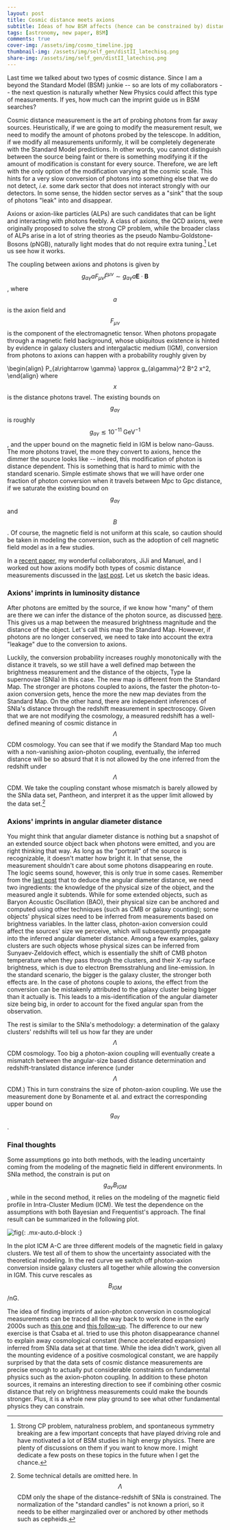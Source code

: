 ```yaml
---
layout: post
title: Cosmic distance meets axions
subtitle: Ideas of how BSM affects (hence can be constrained by) distance measurements
tags: [astronomy, new paper, BSM]
comments: true
cover-img: /assets/img/cosmo_timeline.jpg
thumbnail-img: /assets/img/self_gen/distII_latechisq.png
share-img: /assets/img/self_gen/distII_latechisq.png
---
```

Last time we talked about two types of cosmic distance. Since I am a beyond the Standard Model (BSM) junkie -- so are lots of my collaborators -- the next question is naturally whether New Physics could affect this type of measurements. If yes, how much can the imprint guide us in BSM searches?

Cosmic distance measurement is the art of probing photons from far away sources. Heuristically, if we are going to modify the measurement result, we need to modify the amount of photons probed by the telescope. In addition, if we modify all measurements uniformly, it will be completely degenerate with the Standard Model predictions. In other words, you cannot distinguish between the source being faint or there is something modifying it if the amount of modification is constant for every source. Therefore, we are left with the only option of the modification varying at the cosmic scale. This hints for a very slow conversion of photons into something else that we do not detect, _i.e._ some dark sector that does not interact strongly with our detectors. In some sense, the hidden sector serves as a "sink" that the soup of photons "leak" into and disappear. 

Axions or axion-like particles (ALPs) are such candidates that can be light and interacting with photons feebly. A class of axions, the QCD axions, were originally proposed to solve the strong CP problem, while the broader class of ALPs arise in a lot of string theories as the pseudo Nambu-Goldstone-Bosons (pNGB), naturally light modes that do not require extra tuning.[^1] Let us see how it works.

The coupling between axions and photons is given by $$g_{a\gamma} a F_{\mu\nu} \tilde F^{\mu\nu} \sim g_{a\gamma} a \mathbf{E}\cdot \mathbf{B}$$, where $$a$$ is the axion field and $$F_{\mu\nu}$$ is the component of the electromagnetic tensor. When photons propagate through a magnetic field background, whose ubiquitous existence is hinted by evidence in galaxy clusters and intergalactic medium (IGM), conversion from photons to axions can happen with a probability roughly given by

\begin{align}
P_{a\rightarrow \gamma} \approx g_{a\gamma}^2 B^2 x^2,
\end{align}
where $$x$$ is the distance photons travel. The existing bounds on $$g_{a\gamma}$$ is roughly $$g_{a\gamma} \lesssim 10^{-11}\;\mathrm{GeV}^{-1}$$, and the upper bound on the magnetic field in IGM is below nano-Gauss. The more photons travel, the more they convert to axions, hence the dimmer the source looks like -- indeed, this modification of photon is distance dependent. This is something that is hard to mimic with the standard scenario. Simple estimate shows that we will have order one fraction of photon conversion when it travels between Mpc to Gpc distance, if we saturate the existing bound on $$g_{a\gamma}$$ and $$B$$. Of course, the magnetic field is not uniform at this scale, so caution should be taken in modeling the conversion, such as the adoption of cell magnetic field model as in a few studies.

In a [recent paper](https://arxiv.org/abs/2011.05993), my wonderful collaborators, JiJi and Manuel, and I worked out how axions modify both types of cosmic distance measurements discussed in the [last post](https://cosmicdiscord.net/2020-08-15-cosmic_distance/). Let us sketch the basic ideas.

### Axions' imprints in luminosity distance
After photons are emitted by the source, if we know how "many" of them are there we can infer the distance of the photon source, as discussed [here](https://cosmicdiscord.net/2020-08-15-cosmic_distance/). This gives us a map between the measured brightness magnitude and the distance of the object. Let's call this map the Standard Map. However, if photons are no longer conserved, we need to take into account the extra "leakage" due to the conversion to axions.

Luckily, the conversion probability increases roughly monotonically with the distance it travels, so we still have a well defined map between the brightness measurement and the distance of the objects, Type Ia supernovae (SNIa) in this case. The new map is different from the Standard Map. The stronger are photons coupled to axions, the faster the photon-to-axion conversion gets, hence the more the new map deviates from the Standard Map. On the other hand, there are independent inferences of SNIa's distance through the redshift measurement in spectroscopy. Given that we are not modifying the cosmology, a measured redshift has a well-defined meaning of cosmic distance in $$\Lambda$$CDM cosmology. You can see that if we modify the Standard Map too much with a non-vanishing axion-photon coupling, eventually, the inferred distance will be so absurd that it is not allowed by the one inferred from the redshift under $$\Lambda$$CDM. We take the coupling constant whose mismatch is barely allowed by the SNIa data set, Pantheon, and interpret it as the upper limit allowed by the data set.[^2] 

### Axions' imprints in angular diameter distance
You might think that angular diameter distance is nothing but a snapshot of an extended source object back when photons were emitted, and you are right thinking that way. As long as the "portrait" of the source is recognizable, it doesn't matter how bright it. In that sense, the measurement shouldn't care about some photons disappearing en route. The logic seems sound, however, this is only true in some cases. Remember from the [last post](https://cosmicdiscord.net/2020-08-15-cosmic_distance/) that to deduce the angular diameter distance, we need two ingredients: the knowledge of the physical size of the object, and the measured angle it subtends. While for some extended objects, such as Baryon Acoustic Oscillation (BAO), their physical size can be anchored and computed using other techniques (such as CMB or galaxy counting); some objects' physical sizes need to be inferred from measurements based on brightness variables. In the latter class, photon-axion conversion could affect the sources' size we perceive, which will subsequently propagate into the inferred angular diameter distance. Among a few examples, galaxy clusters are such objects whose physical sizes can be inferred from Sunyaev-Zeldovich effect, which is essentially the shift of CMB photon temperature when they pass through the clusters, and their X-ray surface brightness, which is due to electron Bremsstrahlung and line-emission. In the standard scenario, the bigger is the galaxy cluster, the stronger both effects are. In the case of photons couple to axions, the effect from the conversion can be mistakenly attributed to the galaxy cluster being bigger than it actually is. This leads to a mis-identification of the angular diameter size being big, in order to account for the fixed angular span from the observation. 

The rest is similar to the SNIa's methodology: a determination of the galaxy clusters' redshifts will tell us how far they are under $$\Lambda$$CDM cosmology. Too big a photon-axion coupling will eventually create a mismatch between the angular-size based distance determination and redshift-translated distance inference (under $$\Lambda$$CDM.) This in turn constrains the size of photon-axion coupling. We use the measurement done by Bonamente et al. and extract the corresponding upper bound on $$g_{a\gamma}$$. 

### Final thoughts
Some assumptions go into both methods, with the leading uncertainty coming from the modeling of the magnetic field in different environments. In SNIa method, the constrain is put on $$g_{a\gamma} B_{IGM}$$, while in the second method, it relies on the modeling of the magnetic field profile in Intra-Cluster Medium (ICM). We test the dependence on the assumptions with both Bayesian and Frequentist's approach. The final result can be summarized in the following plot.

![fig](../assets/img/self_gen/distII_latechisq.png){: .mx-auto.d-block :}


  In the plot ICM A-C are three different models of the magnetic field in galaxy clusters. We test all of them to show the uncertainty associated with the theoretical modeling. In the red curve we switch off photon-axion conversion inside galaxy clusters all together while allowing the conversion in IGM. This curve rescales as $$B_{IGM}$$/nG.

The idea of finding imprints of axion-photon conversion in cosmological measurements can be traced all the way back to work done in the early 2000s such as [this one](http://arxiv.org/abs/hep-ph/0111311) and [this follow-up](http://arxiv.org/abs/hep-ph/0204216). The difference to our new exercise is that Csaba et al. tried to use this photon disappearance channel to explain away cosmological constant (hence accelerated expansion) inferred from SNIa data set at that time. While the idea didn't work, given all the mounting evidence of a positive cosmological constant, we are happily surprised by that the data sets of cosmic distance measurements are precise enough to actually put considerable constraints on fundamental physics such as the axion-photon coupling. In addition to these photon sources, it remains an interesting direction to see if combining other cosmic distance that rely on brightness measurements could make the bounds stronger. Plus, it is a whole new play ground to see what other fundamental physics they can constrain. 
  
  

[^1]: Strong CP problem, naturalness problem, and spontaneous symmetry breaking are a few important concepts that have played driving role and have motivated a lot of BSM studies in high energy physics. There are plenty of discussions on them if you want to know more. I might dedicate a few posts on these topics in the future when I get the chance. 

[^2]: Some technical details are omitted here. In $$\Lambda $$CDM only the shape of the distance-redshift of SNIa is constrained. The normalization of the "standard candles" is not known a priori, so it needs to be either marginzalied over or anchored by other methods such as cepheids. 
